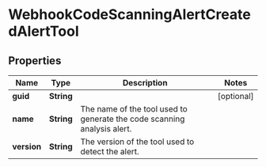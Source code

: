

# WebhookCodeScanningAlertCreatedAlertTool


## Properties

| Name | Type | Description | Notes |
|------------ | ------------- | ------------- | -------------|
|**guid** | **String** |  |  [optional] |
|**name** | **String** | The name of the tool used to generate the code scanning analysis alert. |  |
|**version** | **String** | The version of the tool used to detect the alert. |  |



